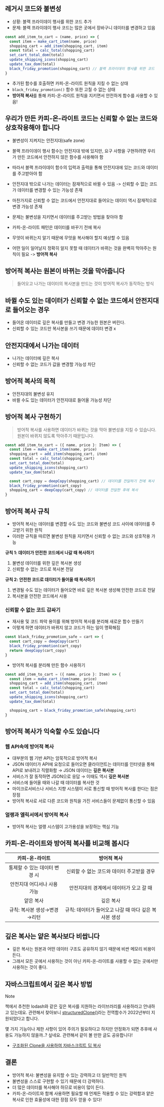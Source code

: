 ## 레거시 코드와 불변성

- 상황: 블랙 프라이데이 행사를 위한 코드 추가
- 문제: 블랙 프라이데이 행사 코드는 많은 곳에서 장바구니 데이터를 변경하고 있음

```ts
const add_item_to_cart = (name, price) => {
  const item = make_cart_item(name, price)
  shopping_cart = add_item(shopping_cart, item)
  const total = calc_total(shopping_cart)
  set_cart_total_dom(total)
  update_shipping_icons(shopping_cart)
  update_tax_dom(total)
  black_friday_promotion(shopping_cart) // 블랙 프라이데이 행사를 위한 코드
}
```

- 추가된 함수를 호출하면 카피-온-라이트 원칙을 지킬 수 없는 상태
- `black_friday_promotion()` 함수 또한 고칠 수 없는 상태
- **방어적 복사**를 통해 카피-온-라이트 원칙을 지키면서 안전하게 함수를 사용할 수 있음!

## 우리가 만든 카피-온-라이트 코드는 신뢰할 수 없는 코드와 상호작용해야 합니다

- 불변성이 지켜지는 안전지대(safe zone)
- 블랙 프라이데이 행사 함수는 안전지대 밖에 있지만, 요구 사항을 구현하려면 우리가 만든 코드에서 안전하지 않은 함수를 사용해야 함
- 따라서 블랙 프라이데이 함수의 입력과 출력을 통해 안전지대에 있는 코드와 데이터를 주고받아야 함
- 안전지대 밖으로 나가는 데이터는 잠재적으로 바뀔 수 있음 -> 신뢰할 수 없는 코드가 데이터를 변경할 수 있는 가능성 존재
- 마찬가지로 신뢰할 수 없는 코드에서 안전지대로 들어오는 데이터 역시 잠재적으로 변경 가능성 존재
- 문제는 불변성을 지키면서 데이터를 주고받는 방법을 찾아야 함

- 카피-온-라이트 패턴은 데이터를 바꾸기 전에 복사
- 무엇이 바뀌는지 알기 때문에 무엇을 복사해야 할지 예상할 수 있음
- 어떤 일이 일어날지 정확히 알지 못할 때 데이터가 바뀌는 것을 완벽히 막아주는 원칙이 필요 -> **방어적 복사**

## 방어적 복사는 원본이 바뀌는 것을 막아줍니다

> 들어오고 나가는 데이터의 복사본을 만드는 것이 방어적 복사가 동작하는 방식

## 바뀔 수도 있는 데이터가 신뢰할 수 없는 코드에서 안전지대로 들어오는 경우

- 들어온 데이터로 깊은 복사를 만들고 변경 가능한 원본은 버린다.
- 신뢰할 수 있는 코드만 복사본을 쓰기 때문에 데이터 변경 x

## 안전지대에서 나가는 데이터

- 나가는 데이터에 깊은 복사
- 신뢰할 수 없는 코드가 값을 변경할 가능성 차단

## 방어적 복사의 목적

- 안전지대의 불변성 유지
- 바뀔 수도 있는 데이터가 안전지대로 들어올 가능성 차단

## 방어적 복사 구현하기

> 방어적 복사를 사용하면 데이터가 바뀌는 것을 막아 불변성을 지킬 수 있습니다. 원본이 바뀌지 않도록 막아주기 때문입니다.

```ts
const add_item_to_cart = ({ name, price }: Item) => {
  const item = make_cart_item(name, price)
  shopping_cart = add_item(shopping_cart, item)
  const total = calc_total(shopping_cart)
  set_cart_total_dom(total)
  update_shipping_icons(shopping_cart)
  update_tax_dom(total)

  const cart_copy = deepCopy(shopping_cart) // 데이터를 전달하기 전에 복사
  black_friday_promotion(cart_copy)
  shopping_cart = deepCopy(cart_copy) // 데이터를 전달한 후에 복사
}
```

## 방어적 복사 규칙

- 방어적 복사는 데이터를 변경할 수도 있는 코드와 불변성 코드 사이에 데이터를 주고받기 위한 원칙
- 이러한 규칙을 따르면 불변성 원칙을 지키면서 신뢰할 수 없는 코드와 상호작용 가능

**규칙 1: 데이터가 안전한 코드에서 나갈 때 복사하기**

1. 불변성 데이터를 위한 깊은 복사본 생성
2. 신뢰할 수 없는 코드로 복사본 전달

**규칙 2: 안전한 코드로 데이터가 들어올 때 복사하기**

1. 변경될 수도 있는 데이터가 들어오면 바로 깊은 복사본 생성해 안전한 코드로 전달
2. 복사본을 안전한 코드에서 사용

### 신뢰할 수 없는 코드 감싸기

- 재사용 및 코드 파악 용이를 위해 방어적 복사를 분리해 새로운 함수 만들기
- 이렇게 하면 데이터가 바뀌지 않고 코드가 하는 일이 명확해짐

```ts
const black_friday_promotion_safe = cart => {
  const cart_copy = deepCopy(cart)
  black_friday_promotion(cart_copy)
  return deepCopy(cart_copy)
}
```

- 방어적 복사를 분리해 만든 함수 사용하기

```ts
const add_item_to_cart = ({ name, price }: Item) => {
  const item = make_cart_item(name, price)
  shopping_cart = add_item(shopping_cart, item)
  const total = calc_total(shopping_cart)
  set_cart_total_dom(total)
  update_shipping_icons(shopping_cart)
  update_tax_dom(total)

  shopping_cart = black_friday_promotion_safe(shopping_cart)
}
```

## 방어적 복사가 익숙할 수도 있습니다

### 웹 API속에 방어적 복사

- 대부분의 웹 기반 API는 암묵적으로 방어적 복사
- JSON 데이터가 API에 요청으로 들어오면 클라이언트는 데이터를 인터넷을 통해 API로 보내려고 직렬화함 → JSON 데이터는 **깊은 복사본**
- 서비스가 잘 동작하면 JSON으로 응답 → 이때도 역시 **깊은 복사본**
- 서비스에 들어올 때와 나갈 때 데이터를 복사한 것
- 마이크로서비스나 서비스 지향 시스템이 서로 통신할 때 방어적 복사를 한다는 점은 장점
- 방어적 복사로 서로 다른 코드와 원칙을 가진 서비스들이 문제없이 통신할 수 있음

### 얼랭과 엘릭서에서 방어적 복사

- 방어적 복사는 얼랭 시스템이 고가용성을 보장하는 핵심 기능

## 카피-온-라이트와 방어적 복사를 비교해 봅시다

|        카피-온-라이트         |                      방어적 복사                      |
| :---------------------------: | :---------------------------------------------------: |
| 통제할 수 있는 데이터 변경 시 |      신뢰할 수 없는 코드와 데이터 주고받을 경우       |
|  안전지대 어디서나 사용 가능  |        안전지대의 경계에서 데이터가 오고 갈 때        |
|           얕은 복사           |                       깊은 복사                       |
|  규칙: 복사본 생성→변경→리턴  | 규칙: 데이터가 들어오고 나갈 때 마다 깊은 복사본 생성 |

## 깊은 복사는 얕은 복사보다 비쌉니다

- 깊은 복사는 원본과 어떤 데이터 구조도 공유하지 않기 때문에 비싼 메모리 비용이 든다.
- 그래서 모든 곳에서 사용하는 것이 아닌 카피-온-라이트를 사용할 수 없는 곳에서만 사용하는 것이 좋다.

## 자바스크립트에서 깊은 복사 방법

> [!NOTE]
> 책에서 추천한 lodash와 같은 깊은 복사를 지원하는 라이브러리를 사용하라고 안내하고 있는데요.
> 관련해서 찾아보니 [structuredClone()](https://developer.mozilla.org/ko/docs/Web/API/structuredClone)라는 전역함수가 2022년부터 지원되었다고 합니다.
>
> 몇 가지 기능이나 제한 사항이 있어 주의가 필요하다고 하지만 안정화가 되면 추후에 사용도 가능하지 않을까..? 싶네요. 관련해서 같이 볼 만한 글도 공유합니다!
>
> - [구조화된 Clone을 사용하여 자바스크립트 딥 복사 ](https://web.dev/articles/structured-clone?hl=ko)

## 결론

- 방어적 복사: 불변성을 유지할 수 있는 강력하고 더 일반적인 원칙
- 불변성을 스스로 구현할 수 있기 때문에 더 강력하다.
- 더 많은 데이터를 복사해야 하므로 비용이 많이 든다.
- 카피-온-라이트와 함께 사용하면 필요할 때 언제든 적용할 수 있는 강력함과 얕은 복사로 인한 효율성에 대한 장점 모두 얻을 수 있다!
